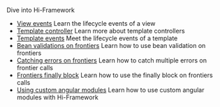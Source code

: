 <!--Topic description-->
<description>Dive into Hi-Framework</description>

<ul class="bookmarks"> 
     <li>
         <a href="topics/tutorials/views/view-events.html">View events</a>
         <span>Learn the lifecycle events of a view</span>
    </li>
    <li>
        <a href="topics/tutorials/templates/template-controller.html">Template controller</a>
        <span>Learn more about template controllers</span>
    </li>  
     <li>     
        <a href="topics/tutorials/templates/template-events.html">Template events</a>
        <span>Meet the lifecycle events of a template</span>
     </li> 
     <li>     
         <a href="topics/tutorials/frontiers/bean-validation.html">Bean validations on frontiers</a>
         <span>Learn how to use bean validation on frontiers</span>
     </li>
     <li>     
         <a href="topics/tutorials/frontiers/catching-errors.html">Catching errors on frontiers</a>
         <span>Learn how to catch multiple errors on frontier calls</span>
     </li>
     <li>     
         <a href="topics/tutorials/frontiers/catch-exceptions.html">Frontiers finally block</a>
         <span>Learn how to use the finally block on frontiers calls</span>
     </li>
     <li>     
         <a href="topics/tutorials/angular/custom-angular-modules.html">Using custom angular modules</a>
         <span>Learn how to use custom angular modules with Hi-Framework</span> 
    </li>
</ul>